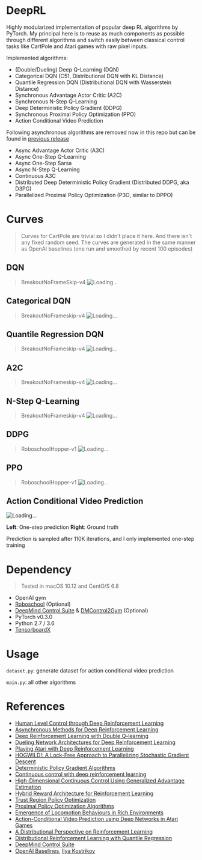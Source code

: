 # DeepRL
Highly modularized implementation of popular deep RL algorithms by PyTorch. My principal here is to reuse as much components as possible through different algorithms and switch easily between classical control tasks like CartPole and Atari games with raw pixel inputs.

Implemented algorithms:
* (Double/Dueling) Deep Q-Learning (DQN)
* Categorical DQN (C51, Distributional DQN with KL Distance)
* Quantile Regression DQN (Distributional DQN with Wasserstein Distance)
* Synchronous Advantage Actor Critic (A2C)
* Synchronous N-Step Q-Learning
* Deep Deterministic Policy Gradient (DDPG)
* Synchronous Proximal Policy Optimization (PPO)
* Action Conditional Video Prediction

Following asynchronous algorithms are removed now in this repo but can be found in [previous release ](https://github.com/ShangtongZhang/DeepRL/releases/tag/v0.1)
* Async Advantage Actor Critic (A3C)
* Async One-Step Q-Learning
* Async One-Step Sarsa 
* Async N-Step Q-Learning
* Continuous A3C
* Distributed Deep Deterministic Policy Gradient (Distributed DDPG, aka D3PG)
* Parallelized Proximal Policy Optimization (P3O, similar to DPPO)

# Curves
> Curves for CartPole are trivial so I didn't place it here. And there isn't any fixed random seed. The curves are generated in the same manner as OpenAI baselines (one run and smoothed by recent 100 episodes)
## DQN
> BreakoutNoFrameSkip-v4
![Loading...](https://raw.githubusercontent.com/ShangtongZhang/DeepRL/master/images/dqn_pixel_atari-180407-01414.png.png)

## Categorical DQN
> BreakoutNoFrameskip-v4
![Loading...](https://raw.githubusercontent.com/ShangtongZhang/DeepRL/master/images/categorical_dqn_pixel_atari-180407-094006.png.png)

## Quantile Regression DQN
> BreakoutNoFrameskip-v4
![Loading...](https://raw.githubusercontent.com/ShangtongZhang/DeepRL/master/images/quantile_regression_dqn_pixel_atari-180407-01604.png.png)

## A2C 
> BreakoutNoFrameskip-v4
![Loading...](https://raw.githubusercontent.com/ShangtongZhang/DeepRL/master/images/a2c_pixel_atari-180407-92711.png.png)

## N-Step Q-Learning
> BreakoutNoFrameskip-v4
![Loading...](https://raw.githubusercontent.com/ShangtongZhang/DeepRL/master/images/dqn_pixel_atari-180407-01414.png.png)

## DDPG 
> RoboschoolHopper-v1
![Loading...](https://raw.githubusercontent.com/ShangtongZhang/DeepRL/master/images/ddpg_continuous-180407-234141.png.png)

## PPO 
> RoboschoolHopper-v1
![Loading...](https://raw.githubusercontent.com/ShangtongZhang/DeepRL/master/images/ppo_continuous-180408-002056.png.png)

## Action Conditional Video Prediction
![Loading...](https://raw.githubusercontent.com/ShangtongZhang/DeepRL/master/images/ACVP.png)

**Left**: One-step prediction **Right**: Ground truth

Prediction is sampled after 110K iterations, and I only implemented one-step training

# Dependency
> Tested in macOS 10.12 and CentO/S 6.8
* OpenAI gym
* [Roboschool](https://github.com/openai/roboschool) (Optional)
* [DeepMind Control Suite](https://github.com/deepmind/dm_control) & [DMControl2Gym](dm_control2gym) (Optional) 
* PyTorch v0.3.0
* Python 2.7 / 3.6
* [TensorboardX](https://github.com/lanpa/tensorboard-pytorch)


# Usage
```dataset.py```: generate dataset for action conditional video prediction

```main.py```: all other algorithms

# References
* [Human Level Control through Deep Reinforcement Learning](https://www.nature.com/nature/journal/v518/n7540/full/nature14236.html)
* [Asynchronous Methods for Deep Reinforcement Learning](https://arxiv.org/abs/1602.01783)
* [Deep Reinforcement Learning with Double Q-learning](https://arxiv.org/abs/1509.06461)
* [Dueling Network Architectures for Deep Reinforcement Learning](https://arxiv.org/abs/1511.06581)
* [Playing Atari with Deep Reinforcement Learning](https://arxiv.org/abs/1312.5602)
* [HOGWILD!: A Lock-Free Approach to Parallelizing Stochastic Gradient Descent](https://arxiv.org/abs/1106.5730)
* [Deterministic Policy Gradient Algorithms](http://proceedings.mlr.press/v32/silver14.pdf)
* [Continuous control with deep reinforcement learning](https://arxiv.org/abs/1509.02971)
* [High-Dimensional Continuous Control Using Generalized Advantage Estimation](https://arxiv.org/abs/1506.02438)
* [Hybrid Reward Architecture for Reinforcement Learning](https://arxiv.org/abs/1706.04208)
* [Trust Region Policy Optimization](https://arxiv.org/abs/1502.05477)
* [Proximal Policy Optimization Algorithms](https://arxiv.org/abs/1707.06347)
* [Emergence of Locomotion Behaviours in Rich Environments](https://arxiv.org/abs/1707.02286)
* [Action-Conditional Video Prediction using Deep Networks in Atari Games](https://arxiv.org/abs/1507.08750)
* [A Distributional Perspective on Reinforcement Learning](https://arxiv.org/abs/1707.06887)
* [Distributional Reinforcement Learning with Quantile Regression](https://arxiv.org/abs/1710.10044)
* [DeepMind Control Suite](https://arxiv.org/abs/1801.00690)
* [OpenAI Baselines](https://github.com/openai/baselines), [Ilya Kostrikov](https://github.com/ikostrikov/pytorch-a2c-ppo-acktr)